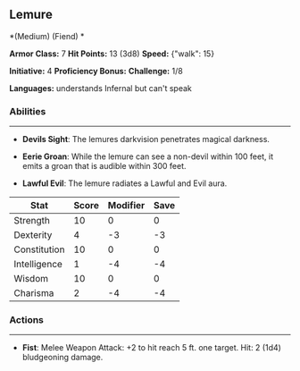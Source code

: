 ## Lemure
*(Medium) (Fiend) *

**Armor Class:** 7
**Hit Points:** 13 (3d8)
**Speed:** {"walk": 15}

**Initiative:** 4
**Proficiency Bonus:**
**Challenge:** 1/8

**Languages:** understands Infernal but can't speak

### Abilities
 --- 
- **Devils Sight**: The lemures darkvision penetrates magical darkness.

- **Eerie Groan**: While the lemure can see a non-devil within 100 feet, it emits a groan that is audible within 300 feet.

- **Lawful Evil**: The lemure radiates a Lawful and Evil aura.



| Stat | Score | Modifier | Save |
| ---- | ---- | ---- | ---- |
| Strength | 10 | 0 | 0 |
| Dexterity | 4 | -3 | -3 |
| Constitution | 10 | 0 | 0 |
| Intelligence | 1 | -4 | -4 |
| Wisdom | 10 | 0 | 0 |
| Charisma | 2 | -4 | -4 |

### Actions
 --- 
- **Fist**: Melee Weapon Attack: +2 to hit  reach 5 ft.  one target. Hit: 2 (1d4) bludgeoning damage.

